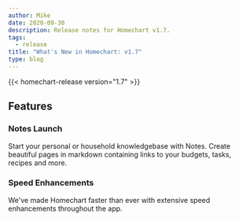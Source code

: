 ```yaml
---
author: Mike
date: 2020-09-30
description: Release notes for Homechart v1.7.
tags:
  - release
title: "What's New in Homechart: v1.7"
type: blog
---
```


{{< homechart-release version="1.7" >}}

## Features

### Notes Launch
Start your personal or household knowledgebase with Notes.  Create beautiful pages in markdown containing links to your budgets, tasks, recipes and more.

### Speed Enhancements
We've made Homechart faster than ever with extensive speed enhancements throughout the app.
